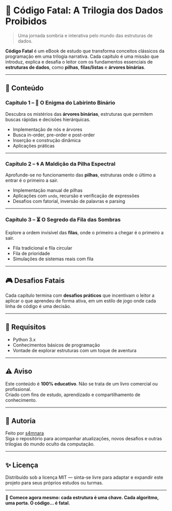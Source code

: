 # 📘 Código Fatal: A Trilogia dos Dados Proibidos

> Uma jornada sombria e interativa pelo mundo das estruturas de dados.

**Código Fatal** é um eBook de estudo que transforma conceitos clássicos da programação em uma trilogia narrativa. Cada capítulo é uma missão que introduz, explica e desafia o leitor com os fundamentos essenciais de **estruturas de dados**, como **pilhas**, **filas/listas** e **árvores binárias**.

---

## 🧠 Conteúdo

### Capítulo 1 – 🌳 O Enigma do Labirinto Binário  
Descubra os mistérios das **árvores binárias**, estruturas que permitem buscas rápidas e decisões hierárquicas.  
- Implementação de nós e árvores  
- Busca in-order, pre-order e post-order  
- Inserção e construção dinâmica  
- Aplicações práticas  

---

### Capítulo 2 – 🌀 A Maldição da Pilha Espectral  
Aprofunde-se no funcionamento das **pilhas**, estruturas onde o último a entrar é o primeiro a sair.  
- Implementação manual de pilhas  
- Aplicações com `undo`, recursão e verificação de expressões  
- Desafios com fatorial, inversão de palavras e parsing  

---

### Capítulo 3 – ⏳ O Segredo da Fila das Sombras  
Explore a ordem invisível das **filas**, onde o primeiro a chegar é o primeiro a sair.  
- Fila tradicional e fila circular  
- Fila de prioridade  
- Simulações de sistemas reais com fila  

---

## 🎮 Desafios Fatais

Cada capítulo termina com **desafios práticos** que incentivam o leitor a aplicar o que aprendeu de forma ativa, em um estilo de jogo onde cada linha de código é uma decisão.

---

## 📎 Requisitos

- Python 3.x  
- Conhecimentos básicos de programação  
- Vontade de explorar estruturas com um toque de aventura  

---

## ⚠️ Aviso

Este conteúdo é **100% educativo**. Não se trata de um livro comercial ou profissional.  
Criado com fins de estudo, aprendizado e compartilhamento de conhecimento.

---

## 👤 Autoria

Feito por [s4mnara](https://github.com/s4mnara)  
Siga o repositório para acompanhar atualizações, novos desafios e outras trilogias do mundo oculto da computação.

---

## ✨ Licença

Distribuído sob a licença MIT — sinta-se livre para adaptar e expandir este projeto para seus próprios estudos ou turmas.

---

🚀 **Comece agora mesmo: cada estrutura é uma chave. Cada algoritmo, uma porta. O código... é fatal.**
